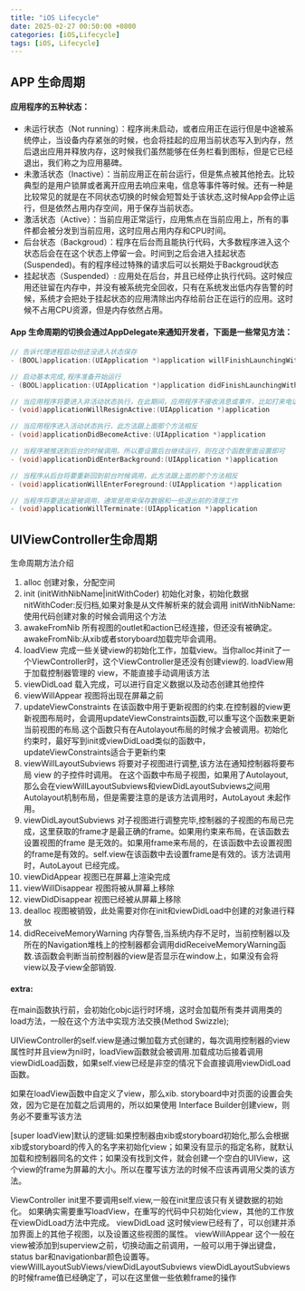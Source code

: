 ```yaml
---
title: "iOS Lifecycle"
date: 2025-02-27 00:50:00 +0800
categories: [iOS,Lifecycle]
tags: [iOS, Lifecycle]
---
```

## APP 生命周期

#### 应用程序的五种状态：

- 未运行状态（Not running）：程序尚未启动，或者应用正在运行但是中途被系统停止，当设备内存紧张的时候，也会将挂起的应用当前状态写入到内存，然后退出应用并释放内存，这时候我们虽然能够在任务栏看到图标，但是它已经退出，我们称之为应用墓碑。
- 未激活状态（Inactive）：当前应用正在前台运行，但是焦点被其他抢去。比较典型的是用户锁屏或者离开应用去响应来电，信息等事件等时候。还有一种是比较常见的就是在不同状态切换的时候会短暂处于该状态,这时候App会停止运行，但是依然占用内存空间，用于保存当前状态。
- 激活状态（Active）：当前应用正常运行，应用焦点在当前应用上，所有的事件都会被分发到当前应用，这时应用占用内存和CPU时间。
- 后台状态（Backgroud）：程序在后台而且能执行代码，大多数程序进入这个状态后会在在这个状态上停留一会。时间到之后会进入挂起状态(Suspended)。有的程序经过特殊的请求后可以长期处于Backgroud状态
- 挂起状态（Suspended）: 应用处在后台，并且已经停止执行代码。这时候应用还驻留在内存中，并没有被系统完全回收，只有在系统发出低内存告警的时候，系统才会把处于挂起状态的应用清除出内存给前台正在运行的应用。这时候不占用CPU资源，但是内存依然占用。

#### App 生命周期的切换会通过AppDelegate来通知开发者，下面是一些常见方法：

```objectivec
// 告诉代理进程启动但还没进入状态保存
- (BOOL)application:(UIApplication *)application willFinishLaunchingWithOptions:(NSDictionary *)launchOptions

// 启动基本完成,程序准备开始运行
- (BOOL)application:(UIApplication *)application didFinishLaunchingWithOptions:(NSDictionary *)launchOptions

// 当应用程序将要进入非活动状态执行，在此期间，应用程序不接收消息或事件，比如打来电话
- (void)applicationWillResignActive:(UIApplication *)application

// 当应用程序进入活动状态执行，此方法跟上面那个方法相反
- (void)applicationDidBecomeActive:(UIApplication *)application

// 当程序被推送到后台的时候调用。所以要设置后台继续运行，则在这个函数里面设置即可
- (void)applicationDidEnterBackground:(UIApplication *)application

// 当程序从后台将要重新回到前台时候调用，此方法跟上面的那个方法相反
- (void)applicationWillEnterForeground:(UIApplication *)application

// 当程序将要退出是被调用，通常是用来保存数据和一些退出前的清理工作
- (void)applicationWillTerminate:(UIApplication *)application 
```

## UIViewController生命周期

生命周期方法介绍

1. alloc
   创建对象，分配空间
2. init (initWithNibName|initWithCoder)
   初始化对象，初始化数据
   nitWithCoder:反归档,如果对象是从文件解析来的就会调用
   initWithNibName:使用代码创建对象的时候会调用这个方法
3. awakeFromNib
   所有视图的outlet和action已经连接，但还没有被确定。awakeFromNib:从xib或者storyboard加载完毕会调用。
4. loadView
   完成一些关键view的初始化工作，加载view。当你alloc并init了一个ViewController时，这个ViewController是还没有创建view的.
   loadView用于加载控制器管理的 view，不能直接手动调用该方法
5. viewDidLoad
   载入完成，可以进行自定义数据以及动态创建其他控件
6. viewWillAppear
   视图将出现在屏幕之前
7. updateViewConstraints
   在该函数中用于更新视图的约束.在控制器的view更新视图布局时，会调用updateViewConstraints函数,可以重写这个函数来更新当前视图的布局.这个函数只有在Autolayout布局的时候才会被调用。初始化约束时，最好写到init或viewDidLoad类似的函数中，updateViewConstraints适合于更新约束
8. viewWillLayoutSubviews
   将要对子视图进行调整,该方法在通知控制器将要布局 view 的子控件时调用。
   在这个函数中布局子视图，如果用了Autolayout,那么会在viewWillLayoutSubviews和viewDidLayoutSubviews之间用Autolayout机制布局，但是需要注意的是该方法调用时，AutoLayout 未起作用。
9. viewDidLayoutSubviews
   对子视图进行调整完毕,控制器的子视图的布局已完成，这里获取的frame才是最正确的frame。如果用约束来布局，在该函数去设置视图的frame 是无效的。如果用frame来布局的，在该函数中去设置视图的frame是有效的。self.view在该函数中去设置frame是有效的。该方法调用时，AutoLayout 已经完成。
10. viewDidAppear
    视图已在屏幕上渲染完成
11. viewWillDisappear
    视图将被从屏幕上移除
12. viewDidDisappear
    视图已经被从屏幕上移除
13. dealloc
    视图被销毁，此处需要对你在init和viewDidLoad中创建的对象进行释放
14. didReceiveMemoryWarning
    内存警告,当系统内存不足时，当前控制器以及所在的Navigation堆栈上的控制器都会调用didReceiveMemoryWarning函数.该函数会判断当前控制器的view是否显示在window上，如果没有会将view以及子view全部销毁.

#### extra:

在main函数执行前，会初始化objc运行时环境，这时会加载所有类并调用类的load方法，一般在这个方法中实现方法交换(Method Swizzle);

UIViewController的self.view是通过懒加载方式创建的，每次调用控制器的view属性时并且view为nil时，loadView函数就会被调用.加载成功后接着调用viewDidLoad函数，如果self.view已经是非空的情况下会直接调用viewDidLoad函数。

如果在loadView函数中自定义了view，那么xib. storyboard中对页面的设置会失效，因为它是在加载之后调用的，所以如果使用 Interface Builder创建view，则务必不要重写该方法

[super loadView]默认的逻辑:如果控制器由xib或storyboard初始化,那么会根据xib或storyboard的传入的名字来初始化view；如果没有显示的指定名称，就默认加载和控制器同名的文件；如果没有找到文件，就会创建一个空白的UIView，这个view的frame为屏幕的大小。所以在覆写该方法的时候不应该再调用父类的该方法。

ViewController init里不要调用self.view,一般在init里应该只有关键数据的初始化。
如果确实需要重写loadView，在重写的代码中只初始化view，其他的工作放在viewDidLoad方法中完成。
viewDidLoad 这时候view已经有了，可以创建并添加界面上的其他子视图，以及设置这些视图的属性。
viewWillAppear 这个一般在view被添加到superview之前，切换动画之前调用，一般可以用于弹出键盘，status bar和navigationbar颜色设置等。
viewWillLayoutSubViews/viewDidLayoutSubviews viewDidLayoutSubviews的时候frame值已经确定了，可以在这里做一些依赖frame的操作
